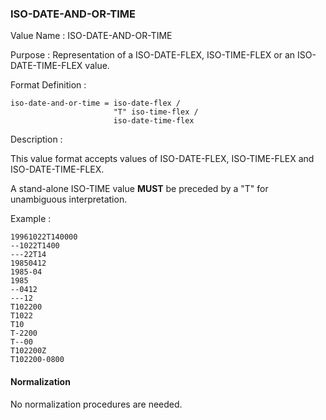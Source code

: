 ### ISO-DATE-AND-OR-TIME

<!--This is the DATE-AND-OR-TIME portion of 6350 -->

Value Name
: ISO-DATE-AND-OR-TIME

Purpose
: Representation of a ISO-DATE-FLEX, ISO-TIME-FLEX or an ISO-DATE-TIME-FLEX value.

Format Definition
:

``` abnf
iso-date-and-or-time = iso-date-flex /
                       "T" iso-time-flex /
                       iso-date-time-flex
```

Description
:

  This value format accepts values of ISO-DATE-FLEX, ISO-TIME-FLEX
  and ISO-DATE-TIME-FLEX.

  A stand-alone ISO-TIME value **MUST** be preceded by a "T"
  for unambiguous interpretation.

Example
:

    19961022T140000
    --1022T1400
    ---22T14
    19850412
    1985-04
    1985
    --0412
    ---12
    T102200
    T1022
    T10
    T-2200
    T--00
    T102200Z
    T102200-0800


#### Normalization

No normalization procedures are needed.
